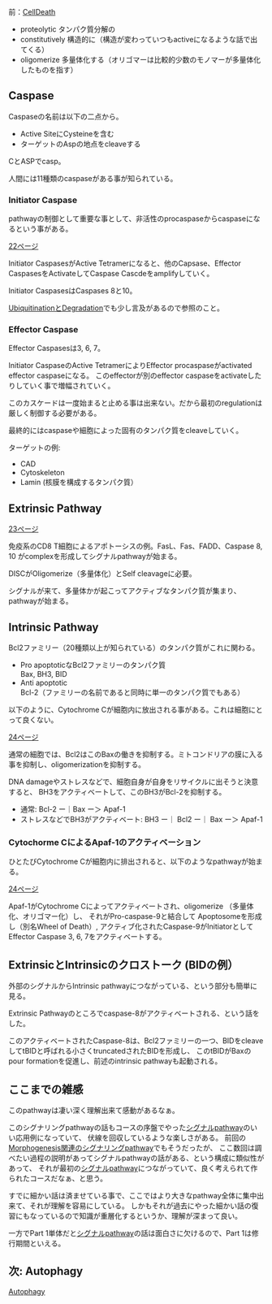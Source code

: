 前：[CellDeath](CellDeath.md)

- proteolytic タンパク質分解の
- constitutively 構造的に（構造が変わっていつもactiveになるような話で出てくる）
- oligomerize 多量体化する（オリゴマーは比較的少数のモノマーが多量体化したものを指す）

## Caspase

Caspaseの名前は以下の二点から。

- Active SiteにCysteineを含む
- ターゲットのAspの地点をcleaveする

CとASPでcasp。

人間には11種類のcaspaseがある事が知られている。

### Initiator Caspase

pathwayの制御として重要な事として、非活性のprocaspaseからcaspaseになるという事がある。

[22ページ](https://karino2.github.io/ImageGallery/CellBiology706x3.html#lg=1&slide=21)

Initiator CaspasesがActive Tetramerになると、他のCapsase、Effector CaspasesをActivateしてCaspase Cascdeをamplifyしていく。

Initiator CaspasesはCaspases 8と10。

[UbiquitinationとDegradation](UbiquitinationとDegradation.md)でも少し言及があるので参照のこと。

### Effector Caspase

Effector Caspasesは3, 6, 7。

Initiator CaspaseのActive TetramerによりEffector procaspaseがactivated effector caspaseになる。
このeffectorが別のeffector caspaseをactivateしたりしていく事で増幅されていく。

このカスケードは一度始まると止める事は出来ない。だから最初のregulationは厳しく制御する必要がある。

最終的にはcaspaseや細胞によった固有のタンパク質をcleaveしていく。

ターゲットの例:

- CAD
- Cytoskeleton
- Lamin (核膜を構成するタンパク質）

## Extrinsic Pathway

[23ページ](https://karino2.github.io/ImageGallery/CellBiology706x3.html#lg=1&slide=22)

免疫系のCD8 T細胞によるアポトーシスの例。FasL、Fas、FADD、Caspase 8, 10 がcomplexを形成してシグナルpathwayが始まる。

DISCがOligomerize（多量体化）とSelf cleavageに必要。

シグナルが来て、多量体かが起こってアクティブなタンパク質が集まり、pathwayが始まる。

## Intrinsic Pathway

Bcl2ファミリー（20種類以上が知られている）のタンパク質がこれに関わる。

- Pro apoptoticなBcl2ファミリーのタンパク質  
  Bax, BH3, BID
- Anti apoptotic  
  Bcl-2（ファミリーの名前であると同時に単一のタンパク質でもある）

以下のように、Cytochrome Cが細胞内に放出される事がある。これは細胞にとって良くない。

[24ページ](https://karino2.github.io/ImageGallery/CellBiology706x3.html#lg=1&slide=23)

通常の細胞では、Bcl2はこのBaxの働きを抑制する。ミトコンドリアの膜に入る事を抑制し、oligomerizationを抑制する。

DNA damageやストレスなどで、細胞自身が自身をリサイクルに出そうと決意すると、
BH3をアクティベートして、このBH3がBcl-2を抑制する。

- 通常: Bcl-2 ー｜Bax ー＞ Apaf-1
- ストレスなどでBH3がアクティベート: BH3 ー｜ Bcl2 ー｜ Bax ー＞ Apaf-1

### Cytochorme CによるApaf-1のアクティベーション

ひとたびCytochrome Cが細胞内に排出されると、以下のようなpathwayが始まる。

[24ページ](https://karino2.github.io/ImageGallery/CellBiology706x3.html#lg=1&slide=23)

Apaf-1がCytochrome Cによってアクティベートされ、oligomerize （多量体化、オリゴマー化）し、
それがPro-caspase-9と結合して Apoptosomeを形成し（別名Wheel of Death）,
アクティブ化されたCaspase-9がInitiatorとしてEffector Caspase 3, 6, 7をアクティベートする。

## ExtrinsicとIntrinsicのクロストーク (BIDの例）

外部のシグナルからIntrinsic pathwayにつながっている、という部分も簡単に見る。

Extrinsic Pathwayのところでcaspase-8がアクティベートされる、という話をした。

このアクティベートされたCaspase-8は、Bcl2ファミリーの一つ、BIDをcleaveしてtBIDと呼ばれる小さくtruncatedされたBIDを形成し、
このtBIDがBaxのpour formationを促進し、前述のintrinsic pathwayも起動される。

## ここまでの雑感

このpathwayは凄い深く理解出来て感動があるなぁ。

このシグナリングpathwayの話もコースの序盤でやった[シグナルpathway](シグナルpathway.md)のいい応用例になっていて、
伏線を回収しているような楽しさがある。
前回の[Morphogenesis関連のシグナリングpathway](Morphogenesis関連のシグナリングpathway.md)でもそうだったが、
ここ数回は調べたい過程の説明があってシグナルpathwayの話がある、という構成に類似性があって、
それが最初の[シグナルpathway](シグナルpathway.md)につながっていて、良く考えられて作られたコースだなぁ、と思う。

すでに細かい話は済ませている事で、ここではより大きなpathway全体に集中出来て、それが理解を容易にしている。
しかもそれが過去にやった細かい話の復習にもなっているので知識が重層化するというか、理解が深まって良い。

一方でPart 1単体だと[シグナルpathway](シグナルpathway.md)の話は面白さに欠けるので、Part 1は修行期間といえる。

## 次: Autophagy

[Autophagy](Autophagy.md)